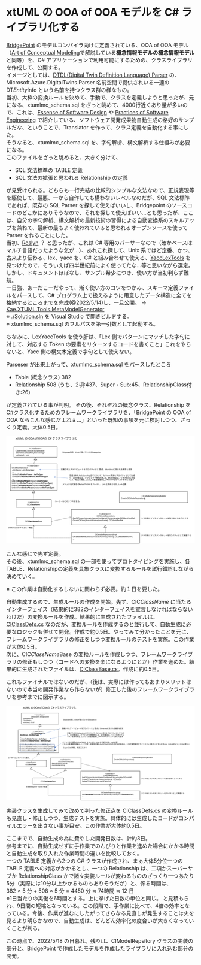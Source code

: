 # xtUML の OOA of OOA モデルを C# ライブラリ化する  
[BridgePoint](https://github.com/xtuml/bridgepoint) のモデルコンパイラ向けに定義されている、OOA of OOA モデル（[Art of Conceptual Modeling](https://note.com/kae_made/m/m054c9f9f8b61)で解説している<b>概念情報モデルの概念情報モデル</b>と同等）を、C# アプリケーションで利用可能にするための、クラスライブラリを作成して、公開する。  
イメージとしては、[DTDL(Digital Twin Definition Language) Parser](https://docs.microsoft.com/en-us/azure/iot-develop/concepts-model-parser) の、Microsoft.Azure.DigitalTwins.Parser 名前空間で提供されいる一連の DT<i>Entity</i>Info という名前を持つクラス群の様なもの。  
当初、大枠の変換ルールを決めて、手動で、クラスを定義しようと思ったが、元になる、xtumlmc_schema.sql をざっと眺めて、4000行近くあり量が多いので、これは、[Essense of Software Design](https://note.com/kae_made/m/m2e74d05de8b0) や [Practices of Software Engineering](https://note.com/kae_made/n/n624e6da0f930) で紹介している、ソフトウェア開発成果物自動生成の格好のサンプルだな、ということで、Translator を作って、クラス定義を自動化する事にした。  
そうなると、xtumlmc_schema.sql を、字句解析、構文解析する仕組みが必要になる。  
このファイルをざっと眺めると、大きく分けて、  

- SQL 文法標準の TABLE 定義
- SQL 文法の拡張と思われる Relationship の定義

が見受けられる。どちらも一行完結の比較的シンプルな文法なので、正規表現等を駆使して、最悪、一から自作しても構わないレベルなのだが、SQL 文法標準であれば、既存の SQL Parser を探して使えばいいし、Bridgepoint のソースコードのどこかにありそうなので、それを探して使えばいい…とも思ったが、ここは、自分の字句解析、構文解析の最新技術の習得による自動変換系のスキルアップを兼ねて、最新の最もよく使われていると思われるオープンソースを使って Parser を作ることにした。  
当初、[Roslyn](https://docs.microsoft.com/ja-jp/dotnet/csharp/roslyn-sdk/) ？ と思ったが、これは C# 専用のパーサーなので（確かベースはマルチ言語だったような気が…）、あれこれ探して、Unix 系ではど定番、かつ、古来より伝わる、lex、yacc を、C# と組み合わせて使える、[YaccLexTools](https://www.nuget.org/packages/YaccLexTools/)
 を見つけたので、そういえば四半世紀前によく使ってたな…等と思いながら選定。  
 しかし、ドキュメントほぼなし、サンプル希少につき、使い方が当初判らず難航。  
 一日強、あーだこーだやって、漸く使い方のコツをつかみ、スキーマ定義ファイルをパースして、C# プログラム上で扱えるように用意したデータ構造に全てを格納するところまでを完成(@2022/5/14)し、一旦公開。
 → [Kae.XTUML.Tools.MetaModelGenerator](Kae.XTUML.Tools.MetaModelGenerator/)  
※ [./Solution.sln](./Solution.sln) を Visual Studio で開きビルドする。  
※ xtumlmc_schema.sql のフルパスを第一引数として起動する。  

ちなみに、LexYaccTools を使う肝は、「Lex 側でパターンにマッチした字句に対して、対応する Token の要素をリターンするコードを書くこと」これをやらないと、Yacc 側の構文木定義で字句として使えない。  

Parseser が出来上がって、xtumlmc_schema.sql をパースしたところ  

- Table (概念クラス) 382
- Relationship  508 (うち、2項:437、Super・Sub:45、RelationshipClass付き:26)

が定義されている事が判明。
その後、それぞれの概念クラス、Relationship を C#クラス化するためのフレームワークライブラリを、「BridgePoint の OOA of OOA ならこんな感じだよねぇ…」といった既知の事項を元に検討しつつ、ざっくり定義。大体0.5日。

![1st draft](./images/ooa-of-ooa-framework-library-1st-draft.svg)

こんな感じで先ず定義。  
その後、xtumlmc_schema.sql の一部を使ってプロトタイピングを実施し、各 TABLE、Relationshipの定義を具象クラスに変換するルールを試行錯誤しながら決めていく。  


※ この作業は自動化するしないに関わらず必要。約１日を要した。

自動生成するので、生成ルールの作成を開始。先ず、CIC<i>ClassName</i> に当たるインターフェイス（結果的に382のインターフェイスを宣言しなければならないわけだ）の変換ルールを作成。結果的に生成されたファイルは、[CIClassDefs.cs](./Kae.CIM.MetaModel.CIMofCIM/CIClassDefs.cs) なのだが、変換ルールを作成するのと並行して、自動生成に必要なロジックも併せて開発。作成で約0.5日。やってみて分かったことを元に、フレームワークライブラリの修正をしつつ変換ルールのテストを実施。この作業が大体0.5日。  
次に、CIC<i>ClassName</i>Base の変換ルールを作成しつつ、フレームワークライブラリの修正もしつつ（コードへの変換を楽になるようにとか）作業を進めた。結果的に生成されたファイルは、[CIClassBase.cs](Kae.CIM.MetaModel.CIMofCIM/CIClassBases.cs)。作成に約0.5日。

これもファイナルではないのだが、（後は、実際には作ってもあまりメリットはないので本当の開発作業なら作らないが）修正した後のフレームワークライブラリを参考までに図示する。  

![2nd draft](./images/ooa-of-ooa-framework-library-2nd-draft.svg)  

実装クラスを生成してみて改めて判った修正点を CIClassDefs.cs の変換ルールも見直し・修正しつつ、生成テストを実施。具体的には生成したコードがコンパイルエラーを出さない事が目安。この作業が大体約0.5日。  

ここまでで、自動生成の為に費やした開発日数は、計約3日。  
参考までに、自動生成せずに手作業でのんびりと作業を進めた場合にかかる時間と自動生成を取り入れた作業時間の違いを比較しておく。  
一つの TABLE 定義から2つの C# クラスが作成され、まぁ大体5分位一つの TABLE 定義への対応がかかるとし、一つの Relationship は、二項かスーパーサブか RelationshipClass かで諸々実装ルールが変わるもののざっくり一つあたり5分（実際には10分以上かかるものもありそうだが）と、係る時間は、  
382 × 5 分 + 508 × 5 分 = 4450 分 ≒ 74時間 ≒ 12 日  
※1日当たりの実働を6時間とする。上に挙げた日数の単位と同じ。
と見積もられ、9日間の短縮となっている。この段階で、手作業に比べて、4倍の効率となっている。今後、作業が進むにしたがってさらなる見直しが発生することは火を見るより明らかなので、自動生成は、どんどん効率化の度合いが大きくなっていくことが判る。  

この時点で、2022/5/18 の日暮れ。残りは、CIModelRepsitory クラスの実装の部分と、BridgePoint で作成したモデルを作成したライブラリに入れ込む部分の開発。